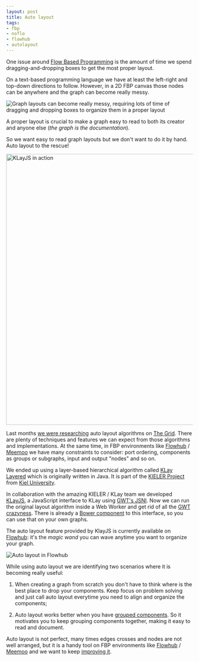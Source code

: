 ```yaml
--- 
layout: post
title: Auto layout
tags: 
- fbp
- noflo
- flowhub
- autolayout
---
```


One issue around
[Flow Based Programming](http://www.jpaulmorrison.com/fbp/) is the
amount of time we spend dragging-and-dropping boxes to get the most
proper layout.

On a text-based programming language we have at least the left-right
and top-down directions to follow. However, in a 2D FBP canvas those
nodes can be anywhere and the graph can become really messy. 

![Graph layouts can become really messy, requiring lots of time of
dragging and dropping boxes to organize them in a proper layout](http://meemoo.org/images/pd.png)

A proper layout is crucial to make a graph easy to read to both its
creator and anyone else (*the graph is the documentation*).

So we want easy to read graph layouts but we don't want to do it by
hand. Auto layout to the rescue!

<img src="http://meemoo.org/images/autolayout-action.gif"
style="width: 730px;" alt="KLayJS in action" />

Last months
[we were researching](https://github.com/noflo/noflo-ui/issues/53)
auto layout algorithms on [The Grid](http://thegrid.io). There are
plenty of techniques and features we can expect from those algorithms
and implementations. At the same time, in FBP environments like
[Flowhub](http://flowhub.io) / [Meemoo](http://meemoo.org) we have
many constraints to consider: port ordering, components as groups or
subgraphs, input and output "nodes" and so on.

We ended up using a layer-based hierarchical algorithm called
[KLay Layered](http://rtsys.informatik.uni-kiel.de/confluence/display/KIELER/KLay+Layered)
which is originally written in Java. It is part of the
[KIELER Project](http://rtsys.informatik.uni-kiel.de/confluence/display/KIELER/Overview)
from [Kiel University](http://uni-kiel.de).

In collaboration with the amazing KIELER / KLay team we developed
[KLayJS](http://rtsys.informatik.uni-kiel.de/confluence/pages/viewpage.action?pageId=8651755),
a JavaScript interface to KLay using
[GWT's JSNI](http://www.gwtproject.org/doc/latest/DevGuideCodingBasicsJSNI.html). Now
we can run the original layout algorithm inside a Web Worker and get
rid of all the
[GWT crazyness](https://github.com/the-grid/the-graph/pull/146#issuecomment-42935253). There
is already a [Bower component](http://github.com/automata/klay-js) to
this interface, so you can use that on your own graphs.

The auto layout feature provided by KlayJS is currently available on
[Flowhub](http://app.flowhub.io): it's the *magic wand* you can wave
anytime you want to organize your graph.

![Auto layout in Flowhub](http://meemoo.org/images/autolayout-ui.gif)

While using auto layout we are identifying two scenarios where it is
becoming really useful:

1. When creating a graph from scratch you don't have to think where is
   the best place to drop your components. Keep focus on problem
   solving and just call auto layout everytime you need to align and
   organize the components;

2. Auto layout works better when you have
   [grouped components](https://github.com/noflo/noflo-ui/issues/53#issuecomment-36917555). So
   it motivates you to keep grouping components together, making it
   easy to read and document.

Auto layout is not perfect, many times edges crosses and nodes are not
well arranged, but it is a handy tool on FBP environments like
[Flowhub](http://flowhub.io) / [Meemoo](http://meemoo.org) and we want
to keep
[improving it](https://github.com/the-grid/the-graph/issues/85).
